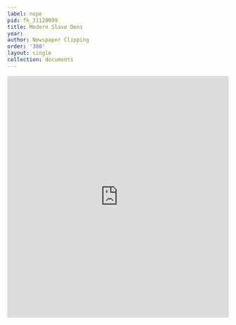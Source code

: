 ```yaml
---
label: nope
pid: fk_31120099
title: Modern Slave Dens
year:
author: Newspaper Clipping
order: '388'
layout: single
collection: documents
---
```

<iframe src="https://northwestern.app.box.com/embed/s/jeja9x9szl8zq2t9eg5a36pbfe6zkc9o?sortColumn=date&view=list" width="100%" height="550" frameborder="0" allowfullscreen webkitallowfullscreen msallowfullscreen></iframe>
